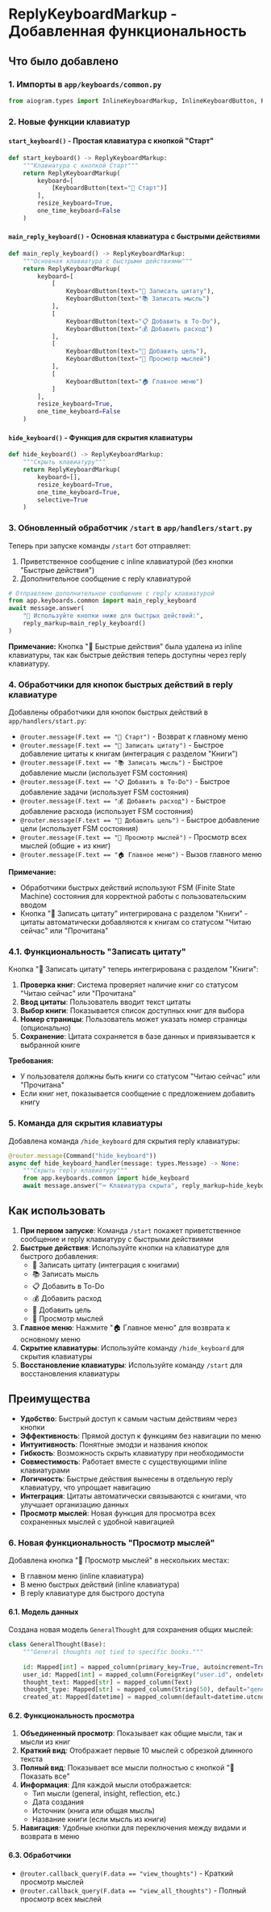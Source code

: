 # ReplyKeyboardMarkup - Добавленная функциональность

## Что было добавлено

### 1. Импорты в `app/keyboards/common.py`
```python
from aiogram.types import InlineKeyboardMarkup, InlineKeyboardButton, ReplyKeyboardMarkup, KeyboardButton
```

### 2. Новые функции клавиатур

#### `start_keyboard()` - Простая клавиатура с кнопкой "Старт"
```python
def start_keyboard() -> ReplyKeyboardMarkup:
    """Клавиатура с кнопкой Старт"""
    return ReplyKeyboardMarkup(
        keyboard=[
            [KeyboardButton(text="🚀 Старт")]
        ],
        resize_keyboard=True,
        one_time_keyboard=False
    )
```

#### `main_reply_keyboard()` - Основная клавиатура с быстрыми действиями
```python
def main_reply_keyboard() -> ReplyKeyboardMarkup:
    """Основная клавиатура с быстрыми действиями"""
    return ReplyKeyboardMarkup(
        keyboard=[
            [
                KeyboardButton(text="📝 Записать цитату"),
                KeyboardButton(text="📚 Записать мысль")
            ],
            [
                KeyboardButton(text="📋 Добавить в To-Do"),
                KeyboardButton(text="💰 Добавить расход")
            ],
            [
                KeyboardButton(text="🎯 Добавить цель"),
                KeyboardButton(text="💭 Просмотр мыслей")
            ],
            [
                KeyboardButton(text="🏠 Главное меню")
            ]
        ],
        resize_keyboard=True,
        one_time_keyboard=False
    )
```

#### `hide_keyboard()` - Функция для скрытия клавиатуры
```python
def hide_keyboard() -> ReplyKeyboardMarkup:
    """Скрыть клавиатуру"""
    return ReplyKeyboardMarkup(
        keyboard=[],
        resize_keyboard=True,
        one_time_keyboard=True,
        selective=True
    )
```

### 3. Обновленный обработчик `/start` в `app/handlers/start.py`

Теперь при запуске команды `/start` бот отправляет:
1. Приветственное сообщение с inline клавиатурой (без кнопки "Быстрые действия")
2. Дополнительное сообщение с reply клавиатурой

```python
# Отправляем дополнительное сообщение с reply клавиатурой
from app.keyboards.common import main_reply_keyboard
await message.answer(
    "🚀 Используйте кнопки ниже для быстрых действий:",
    reply_markup=main_reply_keyboard()
)
```

**Примечание:** Кнопка "🚀 Быстрые действия" была удалена из inline клавиатуры, так как быстрые действия теперь доступны через reply клавиатуру.

### 4. Обработчики для кнопок быстрых действий в reply клавиатуре

Добавлены обработчики для кнопок быстрых действий в `app/handlers/start.py`:

- `@router.message(F.text == "🚀 Старт")` - Возврат к главному меню
- `@router.message(F.text == "📝 Записать цитату")` - Быстрое добавление цитаты к книгам (интеграция с разделом "Книги")
- `@router.message(F.text == "📚 Записать мысль")` - Быстрое добавление мысли (использует FSM состояния)
- `@router.message(F.text == "📋 Добавить в To-Do")` - Быстрое добавление задачи (использует FSM состояния)
- `@router.message(F.text == "💰 Добавить расход")` - Быстрое добавление расхода (использует FSM состояния)
- `@router.message(F.text == "🎯 Добавить цель")` - Быстрое добавление цели (использует FSM состояния)
- `@router.message(F.text == "💭 Просмотр мыслей")` - Просмотр всех мыслей (общие + из книг)
- `@router.message(F.text == "🏠 Главное меню")` - Вызов главного меню

**Примечание:** 
- Обработчики быстрых действий используют FSM (Finite State Machine) состояния для корректной работы с пользовательским вводом
- Кнопка "📝 Записать цитату" интегрирована с разделом "Книги" - цитаты автоматически добавляются к книгам со статусом "Читаю сейчас" или "Прочитана"

### 4.1. Функциональность "Записать цитату"

Кнопка "📝 Записать цитату" теперь интегрирована с разделом "Книги":

1. **Проверка книг**: Система проверяет наличие книг со статусом "Читаю сейчас" или "Прочитана"
2. **Ввод цитаты**: Пользователь вводит текст цитаты
3. **Выбор книги**: Показывается список доступных книг для выбора
4. **Номер страницы**: Пользователь может указать номер страницы (опционально)
5. **Сохранение**: Цитата сохраняется в базе данных и привязывается к выбранной книге

**Требования:**
- У пользователя должны быть книги со статусом "Читаю сейчас" или "Прочитана"
- Если книг нет, показывается сообщение с предложением добавить книгу

### 5. Команда для скрытия клавиатуры

Добавлена команда `/hide_keyboard` для скрытия reply клавиатуры:

```python
@router.message(Command("hide_keyboard"))
async def hide_keyboard_handler(message: types.Message) -> None:
    """Скрыть reply клавиатуру"""
    from app.keyboards.common import hide_keyboard
    await message.answer("⌨️ Клавиатура скрыта", reply_markup=hide_keyboard())
```

## Как использовать

1. **При первом запуске**: Команда `/start` покажет приветственное сообщение и reply клавиатуру с быстрыми действиями
2. **Быстрые действия**: Используйте кнопки на клавиатуре для быстрого добавления:
   - 📝 Записать цитату (интеграция с книгами)
   - 📚 Записать мысль
   - 📋 Добавить в To-Do
   - 💰 Добавить расход
   - 🎯 Добавить цель
   - 💭 Просмотр мыслей
3. **Главное меню**: Нажмите "🏠 Главное меню" для возврата к основному меню
4. **Скрытие клавиатуры**: Используйте команду `/hide_keyboard` для скрытия клавиатуры
5. **Восстановление клавиатуры**: Используйте команду `/start` для восстановления клавиатуры

## Преимущества

- **Удобство**: Быстрый доступ к самым частым действиям через кнопки
- **Эффективность**: Прямой доступ к функциям без навигации по меню
- **Интуитивность**: Понятные эмодзи и названия кнопок
- **Гибкость**: Возможность скрыть клавиатуру при необходимости
- **Совместимость**: Работает вместе с существующими inline клавиатурами
- **Логичность**: Быстрые действия вынесены в отдельную reply клавиатуру, что упрощает навигацию
- **Интеграция**: Цитаты автоматически связываются с книгами, что улучшает организацию данных
- **Просмотр мыслей**: Новая функция для просмотра всех сохраненных мыслей с удобной навигацией

### 6. Новая функциональность "Просмотр мыслей"

Добавлена кнопка "💭 Просмотр мыслей" в нескольких местах:
- В главном меню (inline клавиатура)
- В меню быстрых действий (inline клавиатура)
- В reply клавиатуре для быстрого доступа

#### 6.1. Модель данных
Создана новая модель `GeneralThought` для сохранения общих мыслей:
```python
class GeneralThought(Base):
    """General thoughts not tied to specific books."""
    
    id: Mapped[int] = mapped_column(primary_key=True, autoincrement=True)
    user_id: Mapped[int] = mapped_column(ForeignKey("user.id", ondelete="CASCADE"), index=True)
    thought_text: Mapped[str] = mapped_column(Text)
    thought_type: Mapped[str] = mapped_column(String(50), default="general")
    created_at: Mapped[datetime] = mapped_column(default=datetime.utcnow)
```

#### 6.2. Функциональность просмотра
1. **Объединенный просмотр**: Показывает как общие мысли, так и мысли из книг
2. **Краткий вид**: Отображает первые 10 мыслей с обрезкой длинного текста
3. **Полный вид**: Показывает все мысли полностью с кнопкой "📄 Показать все"
4. **Информация**: Для каждой мысли отображается:
   - Тип мысли (general, insight, reflection, etc.)
   - Дата создания
   - Источник (книга или общая мысль)
   - Название книги (если мысль из книги)
5. **Навигация**: Удобные кнопки для переключения между видами и возврата в меню

#### 6.3. Обработчики
- `@router.callback_query(F.data == "view_thoughts")` - Краткий просмотр мыслей
- `@router.callback_query(F.data == "view_all_thoughts")` - Полный просмотр всех мыслей

